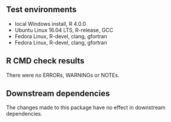 ## Test environments
* local Windows install, R 4.0.0
* Ubuntu Linux 16.04 LTS, R-release, GCC
* Fedora Linux, R-devel, clang, gfortran
* Fedora Linux, R-devel, clang, gfortran

## R CMD check results
There were no ERRORs, WARNINGs or NOTEs.

## Downstream dependencies
The changes made to this package have no effect in downstream dependencies.
